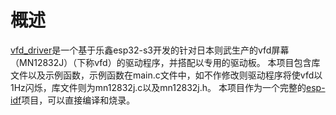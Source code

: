 # 概述
[vfd_driver](https://github.com/Pickaxe-Hit/vfd_driver)是一个基于乐鑫esp32-s3开发的针对日本则武生产的vfd屏幕（MN12832J）（下称vfd）的驱动程序，并搭配以专用的驱动板。
本项目包含库文件以及示例函数，示例函数在main.c文件中，如不作修改则驱动程序将使vfd以1Hz闪烁，库文件则为mn12832j.c以及mn12832j.h。
本项目作为一个完整的[esp-idf](https://github.com/espressif/esp-idf)项目，可以直接编译和烧录。